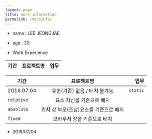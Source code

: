 ```yaml
---
layout: page
title: more information
permalink: /moreInfo/
---
```


* name : LEE JEONGJAE
* age  : 30

* Work Experience
<table>
   <thead>
    <tr>
      <th>기간</th>
      <th>프로젝트명</th>
      <th>업무</th>
    </tr>
   </thead>
   <tbody>
   </tbody>
</table>

      
| 기간 | 프로젝트명 | 업무 |
|---|:---:|---:|
| 2016.07.04 | 유형(기준) 없음 / 배치 불가능 | `static` |
| `relative` | 요소 자신을 기준으로 배치 |  |
| `absolute` | 위치 상 부모(조상)요소를 기준으로 배치 |  |
| `fixed` | 브라우저 창을 기준으로 배치 |  |   
   
    

- 2016/07/04
